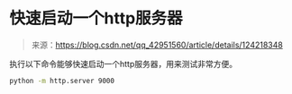 # 快速启动一个http服务器

> 来源：https://blog.csdn.net/qq_42951560/article/details/124218348



执行以下命令能够快速启动一个http服务器，用来测试非常方便。

```sh
python -m http.server 9000
```

